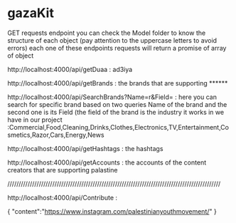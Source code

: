 # gazaKit
GET requests endpoint 
you can check the Model folder to know the structure of each object (pay attention to the uppercase letters to avoid errors)
each one of these endpoints requests will return a promise of array of object 


http://localhost:4000/api/getDuaa : ad3iya

http://localhost:4000/api/getBrands : the brands that are supporting ******

http://localhost:4000/api/SearchBrands?Name=r&Field=  : here you can search for specific brand based on two queries Name of the brand and the second one is its Field (the field of the brand is the industry it works in we have in our project :Commercial,Food,Cleaning,Drinks,Clothes,Electronics,TV,Entertainment,Cosmetics,Razor,Cars,Energy,News 

http://localhost:4000/api/getHashtags : the hashtags


http://localhost:4000/api/getAccounts : the accounts of the content creators that are supporting palastine


///////////////////////////////////////////////////////////////////////////////////////////////


http://localhost:4000/api/Contribute : 

{
    "content":"https://www.instagram.com/palestinianyouthmovement/"
}
